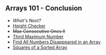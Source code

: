 Arrays 101 - Conclusion
---
- *What's Next?*
- [Height Checker](https://github.com/woukl22/Leetcode/blob/main/Explore/Learn/Arrays%20101/Conclusion/01_Height%20Checker.cpp)
- ~~Max Consecutive Ones II~~
- [Third Maximum Number](https://github.com/woukl22/Leetcode/blob/main/Explore/Learn/Arrays%20101/Conclusion/02_Third%20Maximum%20Number.cpp)
- [Find All Numbers Disappeared in an Array]()
- [Squares of a Sorted Array]()
